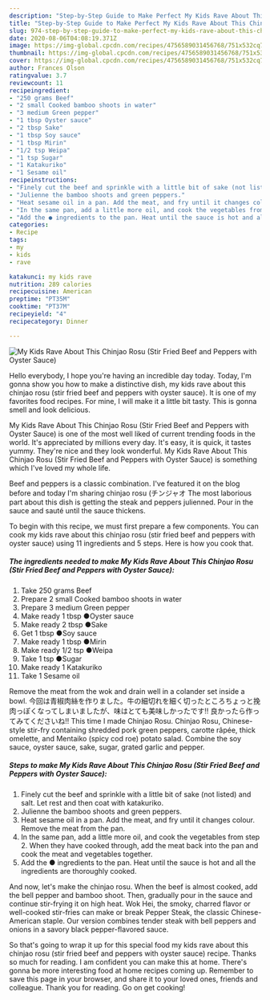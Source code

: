 ```yaml
---
description: "Step-by-Step Guide to Make Perfect My Kids Rave About This Chinjao Rosu (Stir Fried Beef and Peppers with Oyster Sauce)"
title: "Step-by-Step Guide to Make Perfect My Kids Rave About This Chinjao Rosu (Stir Fried Beef and Peppers with Oyster Sauce)"
slug: 974-step-by-step-guide-to-make-perfect-my-kids-rave-about-this-chinjao-rosu-stir-fried-beef-and-peppers-with-oyster-sauce
date: 2020-08-06T04:08:19.371Z
image: https://img-global.cpcdn.com/recipes/4756589031456768/751x532cq70/my-kids-rave-about-this-chinjao-rosu-stir-fried-beef-and-peppers-with-oyster-sauce-recipe-main-photo.jpg
thumbnail: https://img-global.cpcdn.com/recipes/4756589031456768/751x532cq70/my-kids-rave-about-this-chinjao-rosu-stir-fried-beef-and-peppers-with-oyster-sauce-recipe-main-photo.jpg
cover: https://img-global.cpcdn.com/recipes/4756589031456768/751x532cq70/my-kids-rave-about-this-chinjao-rosu-stir-fried-beef-and-peppers-with-oyster-sauce-recipe-main-photo.jpg
author: Frances Olson
ratingvalue: 3.7
reviewcount: 11
recipeingredient:
- "250 grams Beef"
- "2 small Cooked bamboo shoots in water"
- "3 medium Green pepper"
- "1 tbsp Oyster sauce"
- "2 tbsp Sake"
- "1 tbsp Soy sauce"
- "1 tbsp Mirin"
- "1/2 tsp Weipa"
- "1 tsp Sugar"
- "1 Katakuriko"
- "1 Sesame oil"
recipeinstructions:
- "Finely cut the beef and sprinkle with a little bit of sake (not listed) and salt. Let rest and then coat with katakuriko."
- "Julienne the bamboo shoots and green peppers."
- "Heat sesame oil in a pan. Add the meat, and fry until it changes colour. Remove the meat from the pan."
- "In the same pan, add a little more oil, and cook the vegetables from step 2.  When they have cooked through, add the meat back into the pan and cook the meat and vegetables together."
- "Add the ● ingredients to the pan. Heat until the sauce is hot and all the ingredients are thoroughly cooked."
categories:
- Recipe
tags:
- my
- kids
- rave

katakunci: my kids rave 
nutrition: 289 calories
recipecuisine: American
preptime: "PT35M"
cooktime: "PT37M"
recipeyield: "4"
recipecategory: Dinner

---
```



![My Kids Rave About This Chinjao Rosu (Stir Fried Beef and Peppers with Oyster Sauce)](https://img-global.cpcdn.com/recipes/4756589031456768/751x532cq70/my-kids-rave-about-this-chinjao-rosu-stir-fried-beef-and-peppers-with-oyster-sauce-recipe-main-photo.jpg)

Hello everybody, I hope you're having an incredible day today. Today, I'm gonna show you how to make a distinctive dish, my kids rave about this chinjao rosu (stir fried beef and peppers with oyster sauce). It is one of my favorites food recipes. For mine, I will make it a little bit tasty. This is gonna smell and look delicious.

My Kids Rave About This Chinjao Rosu (Stir Fried Beef and Peppers with Oyster Sauce) is one of the most well liked of current trending foods in the world. It's appreciated by millions every day. It's easy, it is quick, it tastes yummy. They're nice and they look wonderful. My Kids Rave About This Chinjao Rosu (Stir Fried Beef and Peppers with Oyster Sauce) is something which I've loved my whole life.

Beef and peppers is a classic combination. I&#39;ve featured it on the blog before and today I&#39;m sharing chinjao rosu (チンジャオ The most laborious part about this dish is getting the steak and peppers julienned. Pour in the sauce and sauté until the sauce thickens.


To begin with this recipe, we must first prepare a few components. You can cook my kids rave about this chinjao rosu (stir fried beef and peppers with oyster sauce) using 11 ingredients and 5 steps. Here is how you cook that.

<!--inarticleads1-->

##### The ingredients needed to make My Kids Rave About This Chinjao Rosu (Stir Fried Beef and Peppers with Oyster Sauce):

1. Take 250 grams Beef
1. Prepare 2 small Cooked bamboo shoots in water
1. Prepare 3 medium Green pepper
1. Make ready 1 tbsp ●Oyster sauce
1. Make ready 2 tbsp ●Sake
1. Get 1 tbsp ●Soy sauce
1. Make ready 1 tbsp ●Mirin
1. Make ready 1/2 tsp ●Weipa
1. Take 1 tsp ●Sugar
1. Make ready 1 Katakuriko
1. Take 1 Sesame oil


Remove the meat from the wok and drain well in a colander set inside a bowl. 今回は青椒肉絲を作りました。牛の細切れを細く切ったところちょっと挽肉っぽくなってしまいましたが、味はとても美味しかったです!! 良かったら作ってみてくださいね!! This time I made Chinjao Rosu. Chinjao Rosu, Chinese-style stir-fry containing shredded pork green peppers, carotte râpée, thick omelette, and Mentaiko (spicy cod roe) potato salad. Combine the soy sauce, oyster sauce, sake, sugar, grated garlic and pepper. 

<!--inarticleads2-->

##### Steps to make My Kids Rave About This Chinjao Rosu (Stir Fried Beef and Peppers with Oyster Sauce):

1. Finely cut the beef and sprinkle with a little bit of sake (not listed) and salt. Let rest and then coat with katakuriko.
1. Julienne the bamboo shoots and green peppers.
1. Heat sesame oil in a pan. Add the meat, and fry until it changes colour. Remove the meat from the pan.
1. In the same pan, add a little more oil, and cook the vegetables from step 2.  When they have cooked through, add the meat back into the pan and cook the meat and vegetables together.
1. Add the ● ingredients to the pan. Heat until the sauce is hot and all the ingredients are thoroughly cooked.


And now, let&#39;s make the chinjao rosu. When the beef is almost cooked, add the bell pepper and bamboo shoot. Then, gradually pour in the sauce and continue stir-frying it on high heat. Wok Hei, the smoky, charred flavor or well-cooked stir-fries can make or break Pepper Steak, the classic Chinese-American staple. Our version combines tender steak with bell peppers and onions in a savory black pepper-flavored sauce. 

So that's going to wrap it up for this special food my kids rave about this chinjao rosu (stir fried beef and peppers with oyster sauce) recipe. Thanks so much for reading. I am confident you can make this at home. There's gonna be more interesting food at home recipes coming up. Remember to save this page in your browser, and share it to your loved ones, friends and colleague. Thank you for reading. Go on get cooking!
